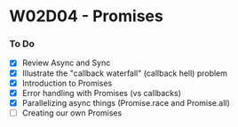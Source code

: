 # W02D04 - Promises

### To Do

- [x] Review Async and Sync
- [x] Illustrate the "callback waterfall" (callback hell) problem
- [x] Introduction to Promises
- [x] Error handling with Promises (vs callbacks)
- [x] Parallelizing async things (Promise.race and Promise.all)
- [ ] Creating our own Promises
